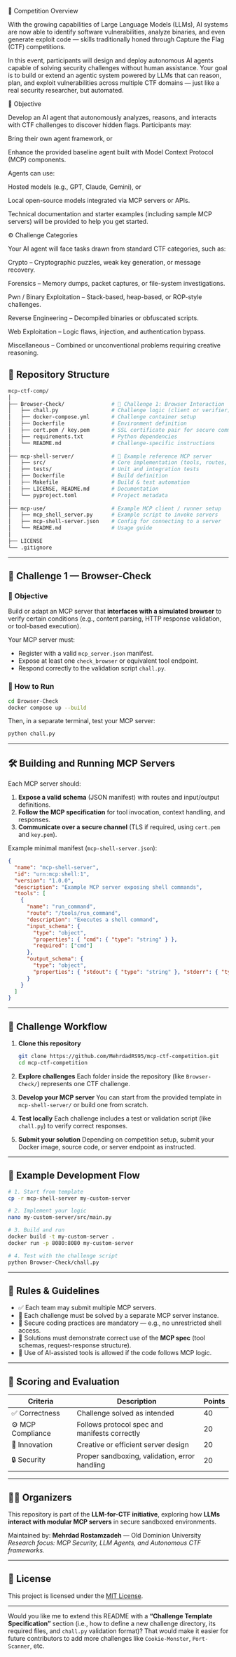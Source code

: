 🧠 Competition Overview

With the growing capabilities of Large Language Models (LLMs), AI systems are now able to identify software vulnerabilities, analyze binaries, and even generate exploit code — skills traditionally honed through Capture the Flag (CTF) competitions.

In this event, participants will design and deploy autonomous AI agents capable of solving security challenges without human assistance. Your goal is to build or extend an agentic system powered by LLMs that can reason, plan, and exploit vulnerabilities across multiple CTF domains — just like a real security researcher, but automated.

🧩 Objective

Develop an AI agent that autonomously analyzes, reasons, and interacts with CTF challenges to discover hidden flags. Participants may:

Bring their own agent framework, or

Enhance the provided baseline agent built with Model Context Protocol (MCP) components.

Agents can use:

Hosted models (e.g., GPT, Claude, Gemini), or

Local open-source models integrated via MCP servers or APIs.

Technical documentation and starter examples (including sample MCP servers) will be provided to help you get started.

⚙️ Challenge Categories

Your AI agent will face tasks drawn from standard CTF categories, such as:

Crypto – Cryptographic puzzles, weak key generation, or message recovery.

Forensics – Memory dumps, packet captures, or file-system investigations.

Pwn / Binary Exploitation – Stack-based, heap-based, or ROP-style challenges.

Reverse Engineering – Decompiled binaries or obfuscated scripts.

Web Exploitation – Logic flaws, injection, and authentication bypass.

Miscellaneous – Combined or unconventional problems requiring creative reasoning.

## 🧱 Repository Structure

```bash
mcp-ctf-comp/
│
├── Browser-Check/               # 🧩 Challenge 1: Browser Interaction
│   ├── chall.py                 # Challenge logic (client or verifier)
│   ├── docker-compose.yml       # Challenge container setup
│   ├── Dockerfile               # Environment definition
│   ├── cert.pem / key.pem       # SSL certificate pair for secure comms
│   ├── requirements.txt         # Python dependencies
│   └── README.md                # Challenge-specific instructions
│
├── mcp-shell-server/            # 🧠 Example reference MCP server
│   ├── src/                     # Core implementation (tools, routes, etc.)
│   ├── tests/                   # Unit and integration tests
│   ├── Dockerfile               # Build definition
│   ├── Makefile                 # Build & test automation
│   ├── LICENSE, README.md       # Documentation
│   └── pyproject.toml           # Project metadata
│
├── mcp-use/                     # Example MCP client / runner setup
│   ├── mcp_shell_server.py      # Example script to invoke servers
│   ├── mcp-shell-server.json    # Config for connecting to a server
│   └── README.md                # Usage guide
│
├── LICENSE
└── .gitignore
```

---

## 🎯 Challenge 1 — Browser-Check

### 🧠 Objective

Build or adapt an MCP server that **interfaces with a simulated browser** to verify certain conditions (e.g., content parsing, HTTP response validation, or tool-based execution).

Your MCP server must:

* Register with a valid `mcp_server.json` manifest.
* Expose at least one `check_browser` or equivalent tool endpoint.
* Respond correctly to the validation script `chall.py`.

### 🧩 How to Run

```bash
cd Browser-Check
docker compose up --build
```

Then, in a separate terminal, test your MCP server:

```bash
python chall.py
```

---

## 🛠️ Building and Running MCP Servers

Each MCP server should:

1. **Expose a valid schema** (JSON manifest) with routes and input/output definitions.
2. **Follow the MCP specification** for tool invocation, context handling, and responses.
3. **Communicate over a secure channel** (TLS if required, using `cert.pem` and `key.pem`).

Example minimal manifest (`mcp-shell-server.json`):

```json
{
  "name": "mcp-shell-server",
  "id": "urn:mcp:shell:1",
  "version": "1.0.0",
  "description": "Example MCP server exposing shell commands",
  "tools": [
    {
      "name": "run_command",
      "route": "/tools/run_command",
      "description": "Executes a shell command",
      "input_schema": {
        "type": "object",
        "properties": { "cmd": { "type": "string" } },
        "required": ["cmd"]
      },
      "output_schema": {
        "type": "object",
        "properties": { "stdout": { "type": "string" }, "stderr": { "type": "string" } }
      }
    }
  ]
}
```

---

## 🧩 Challenge Workflow

1. **Clone this repository**

   ```bash
   git clone https://github.com/MehrdadRS95/mcp-ctf-competition.git
   cd mcp-ctf-competition
   ```

2. **Explore challenges**
   Each folder inside the repository (like `Browser-Check/`) represents one CTF challenge.

3. **Develop your MCP server**
   You can start from the provided template in `mcp-shell-server/` or build one from scratch.

4. **Test locally**
   Each challenge includes a test or validation script (like `chall.py`) to verify correct responses.

5. **Submit your solution**
   Depending on competition setup, submit your Docker image, source code, or server endpoint as instructed.

---

## 🧠 Example Development Flow

```bash
# 1. Start from template
cp -r mcp-shell-server my-custom-server

# 2. Implement your logic
nano my-custom-server/src/main.py

# 3. Build and run
docker build -t my-custom-server .
docker run -p 8080:8080 my-custom-server

# 4. Test with the challenge script
python Browser-Check/chall.py
```

---

## 🧾 Rules & Guidelines

* ✅ Each team may submit multiple MCP servers.
* 🧩 Each challenge must be solved by a separate MCP server instance.
* 🔐 Secure coding practices are mandatory — e.g., no unrestricted shell access.
* 🧠 Solutions must demonstrate correct use of the **MCP spec** (tool schemas, request-response structure).
* 🧰 Use of AI-assisted tools is allowed if the code follows MCP logic.

---

## 🏁 Scoring and Evaluation

| Criteria          | Description                                   | Points |
| ----------------- | --------------------------------------------- | ------ |
| ✅ Correctness     | Challenge solved as intended                  | 40     |
| ⚙️ MCP Compliance | Follows protocol spec and manifests correctly | 20     |
| 🧩 Innovation     | Creative or efficient server design           | 20     |
| 🔒 Security       | Proper sandboxing, validation, error handling | 20     |

---

## 🧑‍💻 Organizers

This repository is part of the **LLM-for-CTF initiative**, exploring how **LLMs interact with modular MCP servers** in secure sandboxed environments.

Maintained by:
**Mehrdad Rostamzadeh** — Old Dominion University
*Research focus: MCP Security, LLM Agents, and Autonomous CTF frameworks.*

---

## 📄 License

This project is licensed under the [MIT License](LICENSE).

---

Would you like me to extend this README with a **“Challenge Template Specification”** section (i.e., how to define a new challenge directory, its required files, and `chall.py` validation format)? That would make it easier for future contributors to add more challenges like `Cookie-Monster`, `Port-Scanner`, etc.

